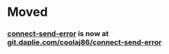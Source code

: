 # Moved
### [connect-send-error](https://git.daplie.com/coolaj86/connect-send-error) is now at [git.daplie.com/coolaj86/connect-send-error](https://git.daplie.com/coolaj86/connect-send-error)
